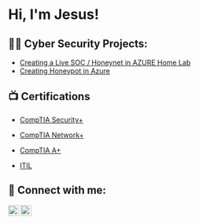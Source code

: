 <h1>Hi, I'm Jesus! </h1>

<h2>👨‍💻 Cyber Security Projects:</h2>

  - [Creating a Live SOC / Honeynet in AZURE Home Lab](https://github.com/jesusrobles101/Cloud-SOC)
  - [Creating Honeypot in Azure](https://github.com/jesusrobles101/Creating-a-Honeypot-in-Azure)

<h2>📺 Certifications</h2>

- [CompTIA Security+](https://imgur.com/a/JS5wVbk)

- [CompTIA Network+](https://imgur.com/a/AnuKSHp)
  
- [CompTIA A+](https://imgur.com/a/HORbNhp)
  
- [ITIL](https://imgur.com/a/aJRHjge)

<h2> 🤳 Connect with me:</h2>

[<img align="left" alt="9_Jrobles | Twitter/X" width="22px" src="https://cdn.jsdelivr.net/npm/simple-icons@v3/icons/twitter.svg" />][twitter/X]
[<img align="left" alt="jesusrobles101 | LinkedIn" width="22px" src="https://cdn.jsdelivr.net/npm/simple-icons@v3/icons/linkedin.svg" />][linkedin]

[twitter/X]: https://x.com/9_Jrobles
[linkedin]: https://www.linkedin.com/in/jesus-robles101/


